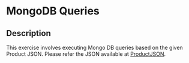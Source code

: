 # MongoDB Queries

## Description
This exercise involves executing Mongo DB queries based on the given Product JSON. Please refer the JSON available at [ProductJSON](https://github.com/rvsp/database/blob/master/mongodb/product.json).
